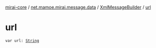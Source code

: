 [mirai-core](../../index.md) / [net.mamoe.mirai.message.data](../index.md) / [XmlMessageBuilder](index.md) / [url](./url.md)

# url

`var url: `[`String`](https://kotlinlang.org/api/latest/jvm/stdlib/kotlin/-string/index.html)